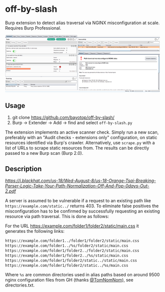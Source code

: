 # off-by-slash
Burp extension to detect alias traversal via NGINX misconfiguration at scale. Requires Burp Professional.

![Issue](issue.png?raw=true "off-by-slash in Burp 2.0")

## Usage

1. git clone https://github.com/bayotop/off-by-slash/
2. Burp -> Extender -> Add -> find and select `off-by-slash.py`

The extension implements an active scanner check. Simply run a new scan, preferably with an "Audit checks - extensions only" configuration, on static resources identified via Burp's crawler. Alternatively, use `scrape.py` with a list of URLs to scrape static resources from. The results can be directly passed to a new Burp scan (Burp 2.0).

## Description

*https://i.blackhat.com/us-18/Wed-August-8/us-18-Orange-Tsai-Breaking-Parser-Logic-Take-Your-Path-Normalization-Off-And-Pop-0days-Out-2.pdf*

A server is assumed to be vulnerable if a request to an existing path like `https://example.com/static../` returns 403. To eliminate false positives the misconfiguration has to be confirmed by successfully requesting an existing resource via path traversal. This is done as follows:

For the URL https://example.com/folder1/folder2/static/main.css it generates the following links:

```
https://example.com/folder1../folder1/folder2/static/main.css
https://example.com/folder1../%s/folder2/static/main.css
https://example.com/folder1/folder2../folder2/static/main.css
https://example.com/folder1/folder2../%s/static/main.css
https://example.com/folder1/folder2/static../static/main.css
https://example.com/folder1/folder2/static../%s/main.css
```

Where `%s` are common directories used in alias paths based on around 9500 nginx configuration files from GH (thanks [@TomNomNom](https://twitter.com/TomNomNom)), see directories.txt.

